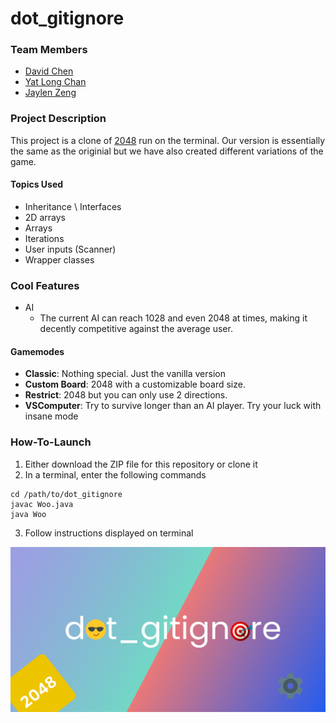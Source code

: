 # dot_gitignore

### Team Members
- [David Chen](https://github.com/dchen278)
- [Yat Long Chan](https://github.com/ychan2005) 
- [Jaylen Zeng](https://github.com/JaylenZeng)

### Project Description
This project is a clone of [2048](https://play2048.co/) run on the terminal. Our version is essentially the same as the originial but we have also created different variations of the game.

#### Topics Used
  - Inheritance \ Interfaces
  - 2D arrays
  - Arrays
  - Iterations
  - User inputs (Scanner)
  - Wrapper classes

### Cool Features
 - AI 
   - The current AI can reach 1028 and even 2048 at times, making it decently competitive against the average user. 

#### Gamemodes
- **Classic**: Nothing special. Just the vanilla version
- **Custom Board**: 2048 with a customizable board size.
- **Restrict**: 2048 but you can only use 2 directions.
- **VSComputer**: Try to survive longer than an AI player. Try your luck with insane mode

### How-To-Launch
1. Either download the ZIP file for this repository or clone it 
2. In a terminal, enter the following commands
```
cd /path/to/dot_gitignore
javac Woo.java
java Woo
```
3. Follow instructions displayed on terminal

![Tux, the Linux mascot](/flag.jpg)
